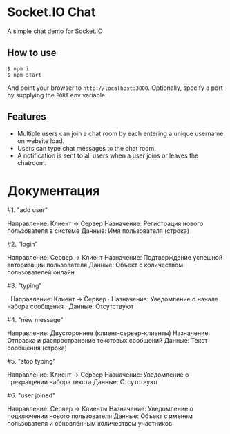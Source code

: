 
# Socket.IO Chat

A simple chat demo for Socket.IO

## How to use

```
$ npm i
$ npm start
```

And point your browser to `http://localhost:3000`. Optionally, specify
a port by supplying the `PORT` env variable.

## Features

- Multiple users can join a chat room by each entering a unique username
on website load.
- Users can type chat messages to the chat room.
- A notification is sent to all users when a user joins or leaves
the chatroom.

# Документация

#1. "add user"

Направление: Клиент → Сервер
Назначение: Регистрация нового пользователя в системе
Данные: Имя пользователя (строка)

#2. "login"

Направление: Сервер → Клиент
Назначение: Подтверждение успешной авторизации пользователя
Данные: Объект с количеством пользователей онлайн

#3. "typing"

· Направление: Клиент → Сервер
· Назначение: Уведомление о начале набора сообщения
· Данные: Отсутствуют

#4. "new message"

Направление: Двустороннее (клиент-сервер-клиенты)
Назначение: Отправка и распространение текстовых сообщений
Данные: Текст сообщения (строка)

#5. "stop typing"

Направление: Клиент → Сервер
Назначение: Уведомление о прекращении набора текста
Данные: Отсутствуют

#6. "user joined"

Направление: Сервер → Клиенты
Назначение: Уведомление о подключении нового пользователя
Данные: Объект с именем пользователя и обновлённым количеством участников
